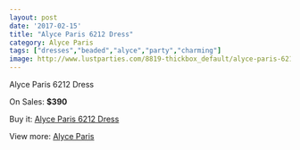 ```yaml
---
layout: post
date: '2017-02-15'
title: "Alyce Paris 6212 Dress"
category: Alyce Paris
tags: ["dresses","beaded","alyce","party","charming"]
image: http://www.lustparties.com/8819-thickbox_default/alyce-paris-6212-dress.jpg
---
```

Alyce Paris 6212 Dress

On Sales: **$390**
<a href="https://www.lustparties.com/en/alyce-paris/3036-alyce-paris-6212-dress.html"><amp-img layout="responsive" width="600" height="600" src="//www.lustparties.com/8819-thickbox_default/alyce-paris-6212-dress.jpg" alt="Alyce Paris 6212 Dress 0" /></a>
<a href="https://www.lustparties.com/en/alyce-paris/3036-alyce-paris-6212-dress.html"><amp-img layout="responsive" width="600" height="600" src="//www.lustparties.com/8820-thickbox_default/alyce-paris-6212-dress.jpg" alt="Alyce Paris 6212 Dress 1" /></a>

Buy it: [Alyce Paris 6212 Dress](https://www.lustparties.com/en/alyce-paris/3036-alyce-paris-6212-dress.html "Alyce Paris 6212 Dress")

View more: [Alyce Paris](https://www.lustparties.com/en/7-alyce-paris "Alyce Paris")